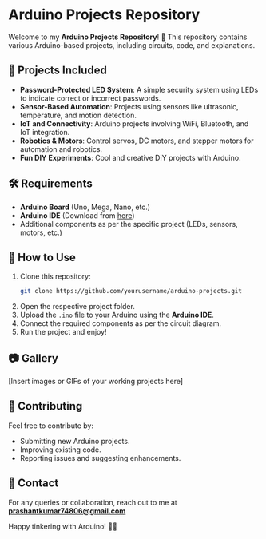 # Arduino Projects Repository

Welcome to my **Arduino Projects Repository**! 🚀 This repository contains various Arduino-based projects, including circuits, code, and explanations.

## 📌 Projects Included
- **Password-Protected LED System**: A simple security system using LEDs to indicate correct or incorrect passwords.
- **Sensor-Based Automation**: Projects using sensors like ultrasonic, temperature, and motion detection.
- **IoT and Connectivity**: Arduino projects involving WiFi, Bluetooth, and IoT integration.
- **Robotics & Motors**: Control servos, DC motors, and stepper motors for automation and robotics.
- **Fun DIY Experiments**: Cool and creative DIY projects with Arduino.

## 🛠️ Requirements
- **Arduino Board** (Uno, Mega, Nano, etc.)
- **Arduino IDE** (Download from [here](https://www.arduino.cc/en/software))
- Additional components as per the specific project (LEDs, sensors, motors, etc.)

## 📜 How to Use
1. Clone this repository:
   ```sh
   git clone https://github.com/yourusername/arduino-projects.git
   ```
2. Open the respective project folder.
3. Upload the `.ino` file to your Arduino using the **Arduino IDE**.
4. Connect the required components as per the circuit diagram.
5. Run the project and enjoy!

## 📷 Gallery
[Insert images or GIFs of your working projects here]
## 📩 Contributing
Feel free to contribute by:
- Submitting new Arduino projects.
- Improving existing code.
- Reporting issues and suggesting enhancements.

## 📧 Contact
For any queries or collaboration, reach out to me at **prashantkumar74806@gmail.com**

Happy tinkering with Arduino! 🤖✨


